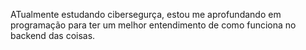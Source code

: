 ATualmente estudando cibersegurça, estou me aprofundando em programação para ter um melhor entendimento de como funciona no backend das coisas.
